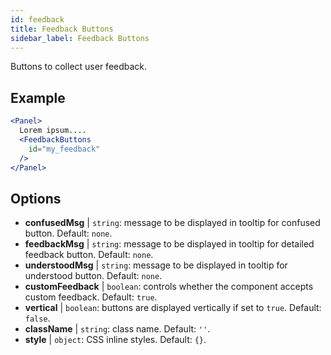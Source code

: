 ```yaml
---
id: feedback 
title: Feedback Buttons
sidebar_label: Feedback Buttons
---
```


Buttons to collect user feedback.

## Example

```jsx live
<Panel>
  Lorem ipsum....
  <FeedbackButtons
    id="my_feedback" 
  />
</Panel>
```

## Options

* __confusedMsg__ | `string`: message to be displayed in tooltip for confused button. Default: `none`.
* __feedbackMsg__ | `string`: message to be displayed in tooltip for detailed feedback button. Default: `none`.
* __understoodMsg__ | `string`: message to be displayed in tooltip for understood button. Default: `none`.
* __customFeedback__ | `boolean`: controls whether the component accepts custom feedback. Default: `true`.
* __vertical__ | `boolean`: buttons are displayed vertically if set to `true`. Default: `false`.
* __className__ | `string`: class name. Default: `''`.
* __style__ | `object`: CSS inline styles. Default: `{}`.
